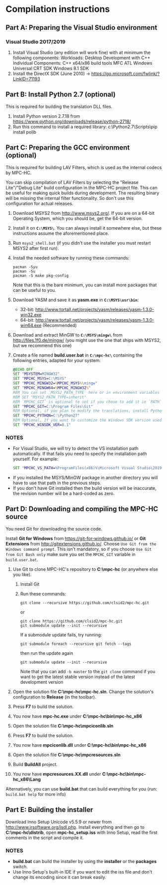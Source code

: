 # Compilation instructions

## Part A: Preparing the Visual Studio environment

### Visual Studio 2017/2019

1. Install Visual Studio (any edition will work fine) with at minimum the following components:
    Workloads:
    Desktop Development with C++
    Individual Components:
    C++ x64/x86 build tools
    MFC
    ATL
    Windows Universal CRT SDK
    Windows 8.1 SDK
2. Install the DirectX SDK (June 2010) → <https://go.microsoft.com/fwlink/?LinkID=71193>


## Part B: Install Python 2.7 (optional)

This is required for building the translation DLL files.

1. Install Python version 2.7.18 from <https://www.python.org/downloads/release/python-2718/>
2. Run this command to install a required library:
    c:\Python2.7\Scripts\pip install polib


## Part C: Preparing the GCC environment (optional)

This is required for building LAV Filters, which is used as the internal codecs by MPC-HC.

You can skip compilation of LAV Filters by selecting the "Release Lite"/"Debug Lite" build configuration
in the MPC-HC project file. This can be useful for making quick builds during development. The resulting
binary will be missing the internal filter functionality. So don't use this configuration for actual
releases.

1. Download MSYS2 from <http://www.msys2.org/>.
   If you are on a 64-bit Operating System, which you should be, get the 64-bit version.
2. Install it on **`C:\MSYS\`**. You can always install it somewhere else, but these instructions
   assume the aforementioned place.
3. Run `msys2_shell.bat` (if you didn't use the installer you must restart MSYS2 after first run).
4. Install the needed software by running these commands:
   ```text
   pacman -Syu
   pacman -Su
   pacman -S make pkg-config
   ```
   Note that this is the bare minimum, you can install more packages that can be useful to you.
5. Download YASM and save it as **yasm.exe** in **`C:\MSYS\usr\bin`**:
   * 32-bit: <http://www.tortall.net/projects/yasm/releases/yasm-1.3.0-win32.exe>
   * 64-bit: <http://www.tortall.net/projects/yasm/releases/yasm-1.3.0-win64.exe> (Recommended)
6. Download and extract MinGW to **`C:\MSYS\mingw\`** from <http://files.1f0.de/mingw/>
   (you might use the one that ships with MSYS2, but we recommend this one)
7. Create a file named **build.user.bat** in **`C:\mpc-hc\`** containing the following entries,
   adapted for your system:

    ```bat
    @ECHO OFF
    SET "MSYSTEM=MINGW32"
    SET "MPCHC_MSYS=C:\MSYS"
    SET "MPCHC_MINGW32=%MPCHC_MSYS%\mingw"
    SET "MPCHC_MINGW64=%MPCHC_MINGW32%"
    REM You can set `MSYS2_PATH_TYPE` here or in environment variables so that Git is properly added to your `PATH`
    REM SET "MSYS2_PATH_TYPE=inherit"
    REM `MPCHC_GIT` is optional to set if you chose to add it in `PATH` when installing it and have set `MSYS2_PATH_TYPE`
    SET "MPCHC_GIT=C:\Program Files\Git"
    REM Optional, if you plan to modify the translations, install Python 2.7 or set the variable to its path
    SET "MPCHC_PYTHON=C:\Python27"
    REM Optional, If you want to customize the Windows SDK version used, set the variable
    SET "MPCHC_WINSDK_VER=8.1"
    ```

### NOTES

* For Visual Studio, we will try to detect the VS installation path automatically.
  If that fails you need to specify the installation path yourself. For example:
  ```bat
  SET "MPCHC_VS_PATH=%ProgramFiles(x86)%\Microsoft Visual Studio\2019\Community\"
  ```
* If you installed the MSYS/MinGW package in another directory you will have to use that path in the previous steps.
* If you don't have Git installed then the build version will be inaccurate, the revision number will be a hard-coded as zero.


## Part D: Downloading and compiling the MPC-HC source

You need Git for downloading the source code.

Install **Git for Windows** from <https://git-for-windows.github.io/> or **Git Extensions** from <http://gitextensions.github.io/>.
Choose `Use Git from the Windows command prompt`. This isn't mandatory, so if you choose
`Use Git from Git Bash only` make sure you set the `MPCHC_GIT` variable in `build.user.bat`.

1. Use Git to clone MPC-HC's repository to **C:\mpc-hc** (or anywhere else you like).

    1. Install Git
    2. Run these commands:

        ```text
        git clone --recursive https://github.com/clsid2/mpc-hc.git
        ```

        or

        ```text
        git clone https://github.com/clsid2/mpc-hc.git
        git submodule update --init --recursive
        ```

        If a submodule update fails, try running:

        ```text
        git submodule foreach --recursive git fetch --tags
        ```

        then run the update again

        ```text
        git submodule update --init --recursive
        ```

        Note that you can add `-b master` to the `git clone` command if you want to get the latest
        stable version instead of the latest development version
2. Open the solution file **C:\mpc-hc\mpc-hc.sln**.
   Change the solution's configuration to **Release** (in the toolbar).
3. Press **F7** to build the solution.
4. You now have **mpc-hc.exe** under **C:\mpc-hc\bin\mpc-hc_x86**
5. Open the solution file **C:\mpc-hc\mpciconlib.sln**
6. Press **F7** to build the solution.
7. You now have **mpciconlib.dll** under **C:\mpc-hc\bin\mpc-hc_x86**
8. Open the solution file **C:\mpc-hc\mpcresources.sln**
9. Build **BuildAll** project.
10. You now have **mpcresources.XX.dll** under **C:\mpc-hc\bin\mpc-hc_x86\Lang**

Alternatively, you can use **build.bat** that can build everything for you (run: `build.bat help` for more info)


## Part E: Building the installer

Download Inno Setup Unicode v5.5.9 or newer from <http://www.jrsoftware.org/isdl.php>.
Install everything and then go to **C:\mpc-hc\distrib**, open **mpc-hc_setup.iss** with Inno Setup,
read the first comments in the script and compile it.

### NOTES

* **build.bat** can build the installer by using the **installer** or the **packages** switch.
* Use Inno Setup's built-in IDE if you want to edit the iss file and don't change its encoding since it can break easily.
